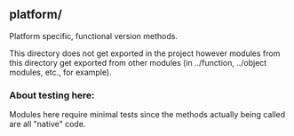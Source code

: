 ## platform/
Platform specific, functional version methods. 

This directory does not get exported in the project however modules from this directory get exported from other modules (in ../function, ../object modules, etc., for example).

### About testing here:
Modules here require minimal tests since the methods actually being 
called are all "native" code.
